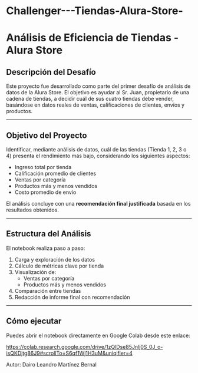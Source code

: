 # Challenger---Tiendas-Alura-Store-

# Análisis de Eficiencia de Tiendas - Alura Store

## Descripción del Desafío

Este proyecto fue desarrollado como parte del primer desafío de análisis de datos de la Alura Store. El objetivo es ayudar al Sr. Juan, propietario de una cadena de tiendas, a decidir cuál de sus cuatro tiendas debe vender, basándose en datos reales de ventas, calificaciones de clientes, envíos y productos.

---

## Objetivo del Proyecto

Identificar, mediante análisis de datos, cuál de las tiendas (Tienda 1, 2, 3 o 4) presenta el rendimiento más bajo, considerando los siguientes aspectos:

- Ingreso total por tienda
- Calificación promedio de clientes
- Ventas por categoría
- Productos más y menos vendidos
- Costo promedio de envío

El análisis concluye con una **recomendación final justificada** basada en los resultados obtenidos.

---


## Estructura del Análisis

El notebook realiza paso a paso:

1. Carga y exploración de los datos
2. Cálculo de métricas clave por tienda
3. Visualización de:
   - Ventas por categoría
   - Productos más y menos vendidos
4. Comparación entre tiendas
5. Redacción de informe final con recomendación

---

## Cómo ejecutar

Puedes abrir el notebook directamente en Google Colab desde este enlace:

https://colab.research.google.com/drive/1zQlDse85Jnlj0S_0J_o-isQKDjtg86J9#scrollTo=S6qf1Wj1H3uM&uniqifier=4


Autor: Dairo Leandro Martínez Bernal
